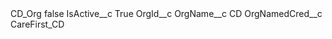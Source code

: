 <?xml version="1.0" encoding="UTF-8"?>
<CustomMetadata xmlns="http://soap.sforce.com/2006/04/metadata" xmlns:xsi="http://www.w3.org/2001/XMLSchema-instance" xmlns:xsd="http://www.w3.org/2001/XMLSchema">
    <label>CD_Org</label>
    <protected>false</protected>
    <values>
        <field>IsActive__c</field>
        <value xsi:type="xsd:string">True</value>
    </values>
    <values>
        <field>OrgId__c</field>
        <value xsi:nil="true"/>
    </values>
    <values>
        <field>OrgName__c</field>
        <value xsi:type="xsd:string">CD</value>
    </values>
    <values>
        <field>OrgNamedCred__c</field>
        <value xsi:type="xsd:string">CareFirst_CD</value>
    </values>
</CustomMetadata>

